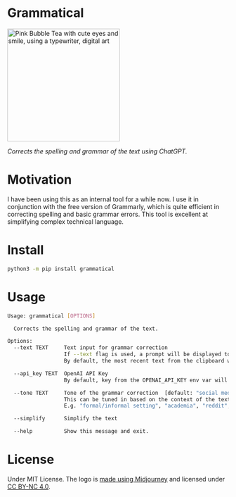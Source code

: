 # Grammatical

<img alt="Pink Bubble Tea with cute eyes and smile, using a typewriter, digital art" src="https://user-images.githubusercontent.com/24948340/226350030-912c9696-8bc2-4a70-8f26-966b2814528e.png" width="256">


_Corrects the spelling and grammar of the text using ChatGPT._

# Motivation

I have been using this as an internal tool for a while now. I use it in conjunction with the free version of Grammarly, which is quite efficient in 
correcting spelling and basic grammar errors. This tool is excellent at simplifying complex technical language.

# Install

```bash
python3 -m pip install grammatical
```

# Usage

```bash
Usage: grammatical [OPTIONS]

  Corrects the spelling and grammar of the text.

Options:
  --text TEXT     Text input for grammar correction
                  If --text flag is used, a prompt will be displayed to enter the text.
                  By default, the most recent text from the clipboard will be used.

  --api_key TEXT  OpenAI API Key
                  By default, key from the OPENAI_API_KEY env var will be used.

  --tone TEXT     Tone of the grammar correction  [default: "social media"]
                  This can be tuned in based on the context of the text.
                  E.g. "formal/informal setting", "academia", "reddit", etc.

  --simplify      Simplify the text

  --help          Show this message and exit.
```

# License

Under MIT License. The logo is [made using Midjourney](https://docs.midjourney.com/docs/terms-of-service) and licensed under [CC BY-NC 4.0](https://creativecommons.org/licenses/by-nc/4.0/).
